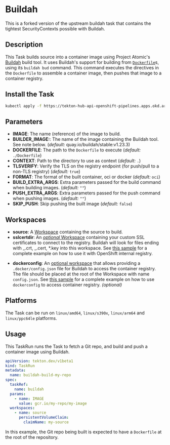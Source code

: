 # Buildah

This is a forked version of the upstream buildah task that contains the tightest SecurityContexts possible with Buildah.

## Description

This Task builds source into a container image using Project Atomic's
[Buildah](https://github.com/projectatomic/buildah) build tool. It uses
Buildah's support for building from
[`Dockerfile`](https://docs.docker.com/engine/reference/builder/)s, using its
`buildah bud` command. This command executes the directives in the `Dockerfile`
to assemble a container image, then pushes that image to a container registry.

## Install the Task

```bash
kubectl apply -f https://tekton-hub-api-openshift-pipelines.apps.okd.arthurvardevanyan.com/v1/resource/homelab/task/buildah/0.5.1/raw
```

## Parameters

- **IMAGE**: The name (reference) of the image to build.
- **BUILDER_IMAGE:**: The name of the image containing the Buildah tool. See
  note below. (_default:_ quay.io/buildah/stable:v1.23.3)
- **DOCKERFILE**: The path to the `Dockerfile` to execute (_default:_
  `./Dockerfile`)
- **CONTEXT**: Path to the directory to use as context (_default:_
  `.`)
- **TLSVERIFY**: Verify the TLS on the registry endpoint (for push/pull to a
  non-TLS registry) (_default:_ `true`)
- **FORMAT**: The format of the built container, oci or docker (_default:_
  `oci`)
- **BUILD_EXTRA_ARGS**: Extra parameters passed for the build command when
  building images. (_default:_ `""`)
- **PUSH_EXTRA_ARGS**: Extra parameters passed for the push command when
  pushing images. (_default:_ `""`)
- **SKIP_PUSH**: Skip pushing the built image (_default:_ `false`)

## Workspaces

- **source**: A [Workspace](https://github.com/tektoncd/pipeline/blob/main/docs/workspaces.md) containing the source to build.
- **sslcertdir**: An [_optional_ Workspace](https://github.com/tektoncd/pipeline/blob/v0.17.0/docs/workspaces.md#optional-workspaces) containing your custom SSL certificates to connect to the registry. Buildah will look for files ending with _.crt, _.cert, \*.key into this workspace. See [this sample](./samples/openshift-internal-registry.yaml) for a complete example on how to use it with OpenShift internal registry.

* **dockerconfig**: An [optional workspace](https://github.com/tektoncd/pipeline/blob/main/docs/workspaces.md#using-workspaces-in-tasks) that allows providing a `.docker/config.json` file for Buildah to access the container registry. The file should be placed at the root of the Workspace with name `config.json`. See [this sample](./samples/dockerconfig.yaml) for a complete example on how to use `dockerconfig` to access container registry. _(optional)_

## Platforms

The Task can be run on `linux/amd64`, `linux/s390x`, `linux/arm64` and `linux/ppc64le` platforms.

## Usage

This TaskRun runs the Task to fetch a Git repo, and build and push a container
image using Buildah.

```yaml
apiVersion: tekton.dev/v1beta1
kind: TaskRun
metadata:
  name: buildah-build-my-repo
spec:
  taskRef:
    name: buildah
  params:
    - name: IMAGE
      value: gcr.io/my-repo/my-image
  workspaces:
    - name: source
      persistentVolumeClaim:
        claimName: my-source
```

In this example, the Git repo being built is expected to have a `Dockerfile` at
the root of the repository.
